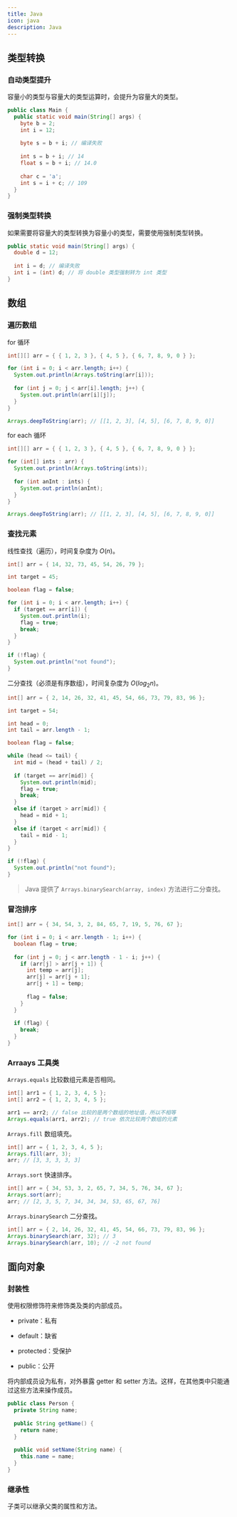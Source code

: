 ```yaml
---
title: Java
icon: java
description: Java
---
```


## 类型转换

### 自动类型提升

容量小的类型与容量大的类型运算时，会提升为容量大的类型。

```java
public class Main {
  public static void main(String[] args) {
    byte b = 2;
    int i = 12;
    
    byte s = b + i; // 编译失败
    
    int s = b + i; // 14
    float s = b + i; // 14.0
    
    char c = 'a';
    int s = i + c; // 109
  }
}
```

### 强制类型转换

如果需要将容量大的类型转换为容量小的类型，需要使用强制类型转换。

```java
public static void main(String[] args) {
  double d = 12;
  
  int i = d; // 编译失败
  int i = (int) d; // 将 double 类型强制转为 int 类型
}
```

## 数组

### 遍历数组

for 循环

```java
int[][] arr = { { 1, 2, 3 }, { 4, 5 }, { 6, 7, 8, 9, 0 } };

for (int i = 0; i < arr.length; i++) {
  System.out.println(Arrays.toString(arr[i]));
  
  for (int j = 0; j < arr[i].length; j++) {
    System.out.println(arr[i][j]);
  }
}

Arrays.deepToString(arr); // [[1, 2, 3], [4, 5], [6, 7, 8, 9, 0]]
```

for each 循环

```java
int[][] arr = { { 1, 2, 3 }, { 4, 5 }, { 6, 7, 8, 9, 0 } };

for (int[] ints : arr) {
  System.out.println(Arrays.toString(ints));
  
  for (int anInt : ints) {
    System.out.println(anInt);
  }
}

Arrays.deepToString(arr); // [[1, 2, 3], [4, 5], [6, 7, 8, 9, 0]]
```

### 查找元素

线性查找（遍历），时间复杂度为 $O(n)$。

```java
int[] arr = { 14, 32, 73, 45, 54, 26, 79 };

int target = 45;

boolean flag = false;

for (int i = 0; i < arr.length; i++) {
  if (target == arr[i]) {
    System.out.println(i);
    flag = true;
    break;
  }
}

if (!flag) {
  System.out.println("not found");
}
```

二分查找（必须是有序数组），时间复杂度为 $O(log_2n)$。

```java
int[] arr = { 2, 14, 26, 32, 41, 45, 54, 66, 73, 79, 83, 96 };

int target = 54;

int head = 0;
int tail = arr.length - 1;

boolean flag = false;

while (head <= tail) {
  int mid = (head + tail) / 2;
  
  if (target == arr[mid]) {
    System.out.println(mid);
    flag = true;
    break;
  }
  else if (target > arr[mid]) {
    head = mid + 1;
  }
  else if (target < arr[mid]) {
    tail = mid - 1;
  }
}

if (!flag) {
  System.out.println("not found");
}
```

> Java 提供了 `Arrays.binarySearch(array, index)` 方法进行二分查找。

### 冒泡排序

```java
int[] arr = { 34, 54, 3, 2, 84, 65, 7, 19, 5, 76, 67 };

for (int i = 0; i < arr.length - 1; i++) {
  boolean flag = true;
  
  for (int j = 0; j < arr.length - 1 - i; j++) {
    if (arr[j] > arr[j + 1]) {
      int temp = arr[j];
      arr[j] = arr[j + 1];
      arr[j + 1] = temp;
      
      flag = false;
    }
  }
  
  if (flag) {
    break;
  }
}
```

### Arraays 工具类

`Arrays.equals` 比较数组元素是否相同。

```java
int[] arr1 = { 1, 2, 3, 4, 5 };
int[] arr2 = { 1, 2, 3, 4, 5 };

arr1 == arr2; // false 比较的是两个数组的地址值，所以不相等
Arrays.equals(arr1, arr2); // true 依次比较两个数组的元素
```

`Arrays.fill` 数组填充。

```java
int[] arr = { 1, 2, 3, 4, 5 };
Arrays.fill(arr, 3);
arr; // [3, 3, 3, 3, 3]
```

`Arrays.sort` 快速排序。

```java
int[] arr = { 34, 53, 3, 2, 65, 7, 34, 5, 76, 34, 67 };
Arrays.sort(arr);
arr; // [2, 3, 5, 7, 34, 34, 34, 53, 65, 67, 76]
```

`Arrays.binarySearch` 二分查找。

```java
int[] arr = { 2, 14, 26, 32, 41, 45, 54, 66, 73, 79, 83, 96 };
Arrays.binarySearch(arr, 32); // 3
Arrays.binarySearch(arr, 10); // -2 not found
```

## 面向对象

### 封装性

使用权限修饰符来修饰类及类的内部成员。

- private：私有

- default：缺省

- protected：受保护

- public：公开

将内部成员设为私有，对外暴露 getter 和 setter 方法。这样，在其他类中只能通过这些方法来操作成员。

```java
public class Person {
  private String name;
  
  public String getName() {
    return name;
  }
  
  public void setName(String name) {
    this.name = name;
  }
}
```

### 继承性

子类可以继承父类的属性和方法。
